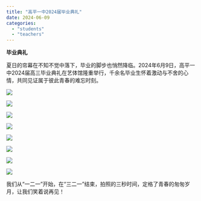 ```yaml
---
title: "高平一中2024届毕业典礼"
date: 2024-06-09
categories: 
  - "students"
  - "teachers"
---
```


**毕业典礼**

夏日的帘幕在不知不觉中落下，毕业的脚步也悄然降临。2024年6月9日，高平一中2024届高三毕业典礼在艺体馆隆重举行，千余名毕业生怀着激动与不舍的心情，共同见证属于彼此青春的难忘时刻。

![](images/9f360c5a-b773-6510-df54-c882e9dbf188.jpeg)

![](images/9f360c5a-b773-6510-df54-c882e9dbf188-6.jpeg)

![](images/9f360c5a-b773-6510-df54-c882e9dbf188-1.jpeg)

![](images/d2b5ca33-bd97-0f64-a630-1fa75ae2eb22-2.png)

![](images/9f360c5a-b773-6510-df54-c882e9dbf188-3.jpeg)

![](images/9f360c5a-b773-6510-df54-c882e9dbf188-4.jpeg)

![](images/9f360c5a-b773-6510-df54-c882e9dbf188-5.jpeg)

![](images/9f360c5a-b773-6510-df54-c882e9dbf188-7.jpeg)

我们从“一二一”开始，在“三二一”结束，拍照的三秒时间，定格了青春的匆匆岁月，让我们笑着说再见！

